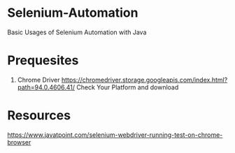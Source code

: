 # Selenium-Automation

Basic Usages of Selenium Automation with Java 
# Prequesites
1. Chrome Driver 
https://chromedriver.storage.googleapis.com/index.html?path=94.0.4606.41/
Check Your Platform and download 
# Resources 
https://www.javatpoint.com/selenium-webdriver-running-test-on-chrome-browser


